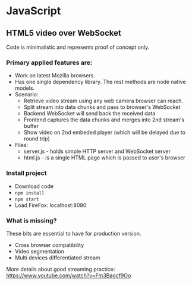 # JavaScript

## HTML5 video over WebSocket

Code is minimalistic and represents proof of concept only. 

### Primary applied features are: 

* Work on latest Mozilla browsers.
* Has one single dependency library. The rest methods are node native models.
* Scenario:
  * Retrieve video stream using any web camera browser can reach.
  * Split stream into data chunks and pass to browser's WebSocket
  * Backend WebSocket will send back the received data 
  * Frontend captures the data chunks and merges into 2nd stream's buffer
  * Show video on 2nd embeded player (which will be delayed due to round trip)
* Files:
  * server.js - holds simple HTTP server and WebSocket server
  * html.js - is a single HTML page which is passed to user's browser

### Install project

* Download code 
* `npm install`
* `npm start`
* Load FireFox: localhost:8080

### What is missing?

These bits are essential to have for production version.

* Cross browser compatibility
* Video segmentation 
* Multi devices differentiated stream

More details about good streaming practice: https://www.youtube.com/watch?v=Fm3Bagcf9Oo

